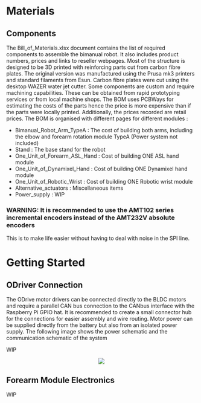 # Materials

## Components
The Bill_of_Materials.xlsx document contains the list of required components to assemble the bimanual robot. It also includes product numbers, prices and links to reseller webpages.
Most of the structure is designed to be 3D printed with reinforcing parts cut from carbon fibre plates. 
The original version was manufactured using the Prusa mk3 printers and standard filaments from Esun. Carbon fibre plates were cut using the desktop WAZER water jet cutter.
Some components are custom and require machining capabilities. These can be obtained from rapid prototyping services or from local machine shops. The BOM uses PCBWays for estimating the costs of the parts hence the price is more expensive than if the parts were locally printed. Additionally, the prices recorded are retail prices.
The BOM is organised with different pages for different modules :

* Bimanual_Robot_Arm_TypeA : The cost of building both arms, including the elbow and forearm rotation module TypeA (Power system not included)
* Stand : The base stand for the robot
* One_Unit_of_Forearm_ASL_Hand : Cost of building ONE ASL hand module
* One_Unit_of_Dynamixel_Hand : Cost of building ONE Dynamixel hand module
* One_Unit_of_Robotic_Wrist : Cost of building ONE Robotic wrist module
* Alternative_actuators : Miscellaneous items
* Power_supply : WIP

### WARNING: It is recommended to use the AMT102 series incremental encoders instead of the AMT232V absolute encoders
This is to make life easier without having to deal with noise in the SPI line.

# Getting Started

## ODriver Connection
The ODrive motor drivers can be connected directly to the BLDC motors and require a parallel CAN bus connection to the CANbus interface with the Raspberry Pi GPIO hat.
It is recommended to create a small connector hub for the connections for easier assembly and wire routing.
Motor power can be supplied directly from the battery but also from an isolated power supply. The following image shows the power schematic and the communication schematic of the system

WIP
<p align="center">
  <img src = ../docs/connection_schematic.png>
</p>

## Forearm Module Electronics

WIP
